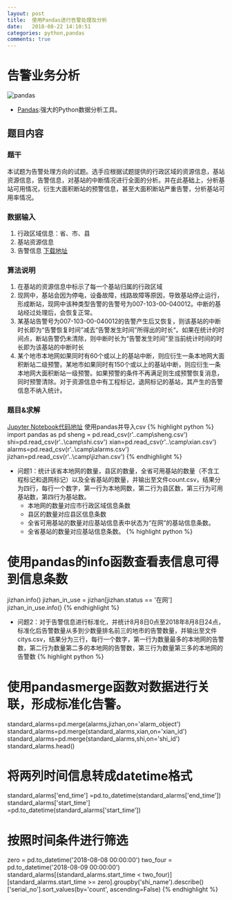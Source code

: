 ```yaml
---
layout: post
title:  使用Pandas进行告警处理及分析
date:   2018-08-22 14:10:51
categories: python,pandas
comments: true
---
```

# 告警业务分析
![pandas](https://pandas.pydata.org/_static/pandas_logo.png)
- [Pandas](https://pandas.pydata.org):强大的Python数据分析工具。
## 题目内容
### 题干
本试题为告警处理方向的试题。选手应根据试题提供的行政区域的资源信息，基站资源信息，告警信息，对基站的中断情况进行全面的分析。并在此基础上，分析基站可用情况，衍生大面积断站的预警信息，甚至大面积断站严重告警，分析基站可用率情况。
### 数据输入
1. 行政区域信息：省、市、县
2. 基站资源信息
3. 告警信息
[下载地址](/assets/csv.rar)
### 算法说明
1. 在基站的资源信息中标示了每一个基站归属的行政区域
2. 现网中，基站会因为停电，设备故障，线路故障等原因，导致基站停止运行，形成断站，现网中该种类型告警的告警号为007-103-00-040012。中断的基站经过处理后，会恢复正常。
3. 某基站告警号为007-103-00-040012的告警产生后又恢复，则该基站的中断时长即为“告警恢复时间”减去“告警发生时间”所得出的时长“。如果在统计的时间点，断站告警仍未清除，则中断时长为“告警发生时间”至当前统计时间的时长即为该基站的中断时长
4. 某个地市本地网如果同时有60个或以上的基站中断，则应衍生一条本地网大面积断站二级预警。某地市如果同时有150个或以上的基站中断，则应衍生一条本地网大面积断站一级预警。如果预警的条件不再满足则生成预警恢复消息，同时预警清除。对于资源信息中有工程标记，退网标记的基站，其产生的告警信息不纳入统计。

### 题目&求解
[Jupyter Notebook代码地址](https://github.com/lychlov/compaign/blob/master/alarm_anlysis.ipynb)
使用pandas并导入csv
{% highlight python %}
import pandas as pd
sheng = pd.read_csv(r'..camp\sheng.csv')
shi=pd.read_csv(r'..\camp\shi.csv')
xian=pd.read_csv(r'..\camp\xian.csv')
alarms=pd.read_csv(r'..\camp\alarms.csv')
jizhan=pd.read_csv(r'..\camp\jizhan.csv')
{% endhighlight %}
- 问题1：统计该省本地网的数量，县区的数量，全省可用基站的数量（不含工程标记和退网标记）以及全省基站的数量，并输出至文件count.csv，结果分为四行，每行一个数字，第一行为本地网数，第二行为县区数，第三行为可用基站数，第四行为基站数。
    - 本地网的数量对应市行政区域信息条数
    - 县区的数量对应县区信息条数
    - 全省可用基站的数量对应基站信息表中状态为“在网”的基站信息条数。
    - 全省基站的数量对应基站信息条数。
{% highlight python %}
# 使用pandas的info函数查看表信息可得到信息条数
jizhan.info()
jizhan_in_use = jizhan[jizhan.status == '在网']
jizhan_in_use.info()
{% endhighlight %}
- 问题2：对于告警信息进行标准化，并统计8月8日0点至2018年8月8日24点，标准化后告警数量从多到少数量排名前三的地市的告警数量，并输出至文件citys.csv，结果分为三行，每行一个数字，第一行为数量最多的本地网的告警数，第二行为数量第二多的本地网的告警数，第三行为数量第三多的本地网的告警数
{% highlight python %}
# 使用pandasmerge函数对数据进行关联，形成标准化告警。
standard_alarms=pd.merge(alarms,jizhan,on='alarm_object')
standard_alarms=pd.merge(standard_alarms,xian,on='xian_id')
standard_alarms=pd.merge(standard_alarms,shi,on='shi_id')
standard_alarms.head()
# 将两列时间信息转成datetime格式
standard_alarms['end_time'] =pd.to_datetime(standard_alarms['end_time'])
standard_alarms['start_time'] =pd.to_datetime(standard_alarms['start_time'])
# 按照时间条件进行筛选
zero = pd.to_datetime('2018-08-08 00:00:00')
two_four = pd.to_datetime('2018-08-09 00:00:00')
standard_alarms[(standard_alarms.start_time < two_four)] \
    [standard_alarms.start_time >= zero].groupby('shi_name').describe() \
    ['serial_no'].sort_values(by='count', ascending=False)
{% endhighlight %}
